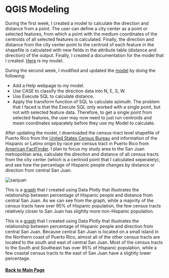 # QGIS Modeling
During the first week, I created a model to calculate the direction and distance from a point. The user can define a city center as a point or selected features, from which a point with the medium coordinates of the centroids of all selected features is calculated. Finally, the direction and distance from the city center point to the centroid of each feature in the shapefile is calculated with new fields in the attribute table (distance and direction) of the output. Finally, I created a documentation for the model that I created. [Here](../model/distance_from_point.model3) is my model.

During the second week, I modified and updated the [model](../model/new_distance_from_point.model3) by doing the following:
- Add a Help webpage to my model.
- Use CASE to classify the direction data into N, E, S, W.
- Use Execute SQL to calculate distance.
- Apply the transform function of SQL to calculate azimuth.
The problem that I faced is that the Execute SQL only worked with a single point, but not with selected feature data. Therefore, to get a single point from selected features, the user may now need to just run centroids and mean coordinates separately before they use my Model to calculate. 

After updating the model, I downloaded the census-tract level shapefile of Puerto Rico from the [United States Census Bureau](https://www.census.gov/geographies/mapping-files/time-series/geo/carto-boundary-file.html) and information of the Hispanic or Latino origin by race per census tract in Puerto Rico from [American FactFinder](https://factfinder.census.gov/faces/nav/jsf/pages/index.xhtml). I plan to focus my study area to the San Juan metropolitan area, calculate the direction and distance of all census tracts from the city center (which is a centroid point that I calculated seperately), and see how the percentage of Hispanic people changes by distance or direction from central San Juan. 

![sanjuan](https://user-images.githubusercontent.com/25497706/68078465-4415ea80-fdac-11e9-970d-f1052a7b6d6d.png)


This is a [graph](../Plots/San_Juan_Plot_1.html) that I created using Data Plotly that illustrates the relationship between percentage of Hispanic people and distance from central San Juan. As we can see from the graph, while a majority of the census tracts have over 95% of Hispanic population, the few census tracts relatively closer to San Juan has slightly more non-Hispanic population. 

This is a [graph](../Plots/San_Juan_Plot_2.html) that I created using Data Plotly that illustrates the relationship between percentage of Hispanic people and direction from central San Juan. Because central San Juan is located on a small island in the Northern coast of Puerto Rico, almost all of the other census tracts are located to the south and east of central San Juan. Most of the census tracts to the South and Southeast has over 95% of Hispanic population, while a few coastal census tracts to the east of San Juan have a slightly lower percentage. 


#### [Back to Main Page](../index.md)
